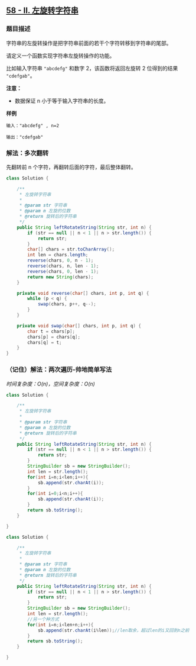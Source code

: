 ## [58 - II. 左旋转字符串](https://leetcode.cn/problems/zuo-xuan-zhuan-zi-fu-chuan-lcof/)

### 题目描述

字符串的左旋转操作是把字符串前面的若干个字符转移到字符串的尾部。

请定义一个函数实现字符串左旋转操作的功能。

比如输入字符串 `"abcdefg"` 和数字 2，该函数将返回左旋转 2 位得到的结果 `"cdefgab"`。

**注意：**

- 数据保证 n 小于等于输入字符串的长度。

**样例**

```
输入："abcdefg" , n=2

输出："cdefgab"
```

### 解法：多次翻转

先翻转前 n 个字符，再翻转后面的字符，最后整体翻转。

```java
class Solution {

    /**
     * 左旋转字符串
     *
     * @param str 字符串
     * @param n 左旋的位数
     * @return 旋转后的字符串
     */
    public String leftRotateString(String str, int n) {
        if (str == null || n < 1 || n > str.length()) {
            return str;
        }
        char[] chars = str.toCharArray();
        int len = chars.length;
        reverse(chars, 0, n - 1);
        reverse(chars, n, len - 1);
        reverse(chars, 0, len - 1);
        return new String(chars);
    }

    private void reverse(char[] chars, int p, int q) {
        while (p < q) {
            swap(chars, p++, q--);
        }
    }

    private void swap(char[] chars, int p, int q) {
        char t = chars[p];
        chars[p] = chars[q];
        chars[q] = t;
    }
}
```

### （记住）解法：两次遍历-帅地简单写法

*时间复杂度：$O(n)$，空间复杂度：$O(n)$*
````java
class Solution {

    /**
     * 左旋转字符串
     *
     * @param str 字符串
     * @param n 左旋的位数
     * @return 旋转后的字符串
     */
    public String leftRotateString(String str, int n) {
        if (str == null || n < 1 || n > str.length()) {
            return str;
        }
        StringBuilder sb = new StringBuilder();
        int len = str.length();
        for(int i=n;i<len;i++){
            sb.append(str.charAt(i));
        }
        for(int i=0;i<n;i++){
            sb.append(str.charAt(i));
        }
        return sb.toString();
    }

}
````

````java
class Solution {

    /**
     * 左旋转字符串
     *
     * @param str 字符串
     * @param n 左旋的位数
     * @return 旋转后的字符串
     */
    public String leftRotateString(String str, int n) {
        if (str == null || n < 1 || n > str.length()) {
            return str;
        }
        StringBuilder sb = new StringBuilder();
        int len = str.length();
        //另一个种方式
        for(int i=n;i<len+n;i++){
            sb.append(str.charAt(i%len));//len取余，超过len的i又回到n之前
        }
        return sb.toString();
    }

}
````